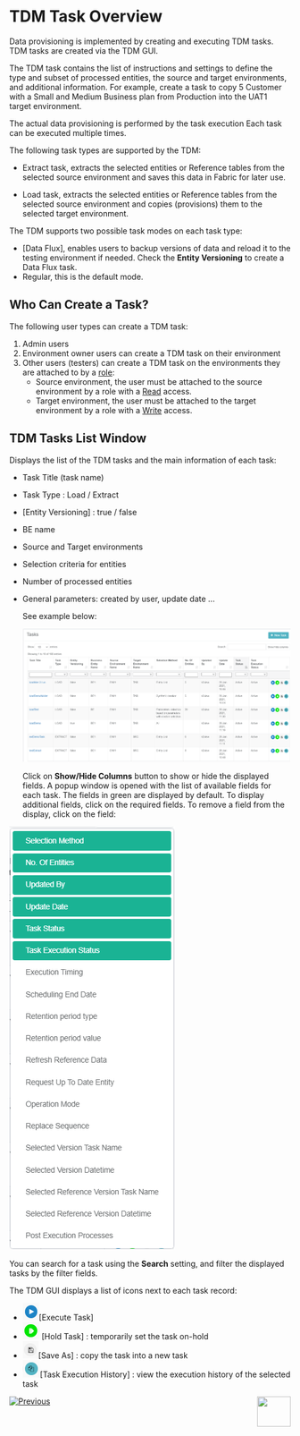 # TDM Task Overview

Data provisioning is implemented by creating and executing TDM tasks. TDM tasks are created via the TDM GUI. 

The TDM task contains the list of instructions and settings to define the type and subset of processed entities, the source and target environments, and additional information.  For example, create a task to copy 5 Customer with a Small and Medium Business plan from Production into the UAT1 target environment.

The actual data provisioning is performed by the task execution Each task can be executed multiple times.

The following task types are supported by the TDM:

- Extract task, extracts the selected entities or Reference tables from the selected source environment and saves this data in Fabric for later use.

- Load task, extracts the selected entities or Reference tables from the selected source environment and copies (provisions) them to the selected target environment.

The TDM supports two possible task modes on each task type:

- [Data Flux], enables users to backup versions of data and reload it to the testing environment if needed. Check the **Entity Versioning** to create a Data Flux task. 
- Regular, this is the default mode.



## Who Can Create a Task?

The following user types can create a TDM task:

1. Admin users
2. Environment owner users can create a TDM task on their environment
3. Other users (testers) can create a TDM task on the environments they are attached to by a [role](/articles/TDM/tdm_gui/10_environment_roles_tab.md):
   - Source environment, the user must be attached to the source environment by a role with a [Read](/articles/TDM/tdm_gui/10_environment_roles_tab.md#read-and-write-and-number-of-entities) access.
   - Target environment, the user must be attached to the target environment by a role with a [Write](/articles/TDM/tdm_gui/10_environment_roles_tab.md#read-and-write-and-number-of-entities) access.



## TDM Tasks List Window

Displays the list of the TDM tasks and the main information of each task:

- Task Title (task name)

- Task Type : Load / Extract

- [Entity Versioning] : true / false

- BE name

- Source and Target environments 

- Selection criteria for entities

- Number of processed entities

- General parameters: created by user, update date ... 

  See example below: 

  ![tasks list](images/tdm_task_list_window.png)

  

  Click on **Show/Hide Columns** button to show or hide the displayed fields. A popup window is opened with the list of available fields for each task.  The fields in green are displayed by default. To display additional fields, click on the required fields. To remove a field from the display, click on the field:

![show hide columms](images/task_list_show_hide_columns.png)

You can search for a task using the **Search** setting, and filter the displayed tasks by the filter fields.

The TDM GUI displays a list of icons next to each task record:

- ![task icon](images/execute_task_icon.png)[Execute Task] 
- ![task icon](images/hold_task_icon.png) [Hold Task] : temporarily set the task on-hold
- ![task icon](images/save_as_icon.png)[Save As] : copy the task into a new task
- ![task icon](images/task_execution_history_icon.png)[Task Execution History] : view the execution history of the selected task



 [![Previous](/articles/images/Previous.png)](13_environment_exclusion_lists.md)[<img align="right" width="60" height="54" src="/articles/images/Next.png">](15_data_flux_task.md)


